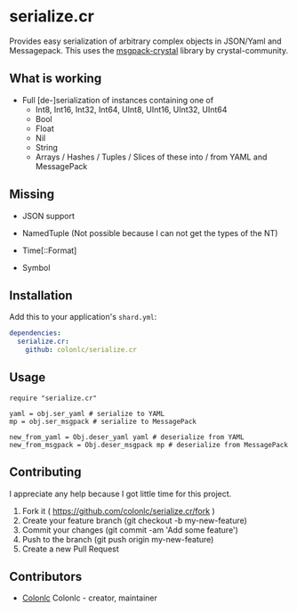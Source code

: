 # serialize.cr

Provides easy serialization of arbitrary complex objects in JSON/Yaml and Messagepack.
This uses the [msgpack-crystal](https://github.com/crystal-community/msgpack-crystal) library by crystal-community.

## What is working
- Full [de-]serialization of instances containing one of
  + Int8, Int16, Int32, Int64, UInt8, UInt16, UInt32, UInt64
  + Bool
  + Float
  + Nil
  + String
  + Arrays / Hashes / Tuples / Slices of these
  into / from YAML and MessagePack

## Missing
- JSON support

- NamedTuple (Not possible because I can not get the types of the NT)
- Time[::Format]
- Symbol


## Installation

Add this to your application's `shard.yml`:

```yaml
dependencies:
  serialize.cr:
    github: colonlc/serialize.cr
```

## Usage

```crystal
require "serialize.cr"

yaml = obj.ser_yaml # serialize to YAML
mp = obj.ser_msgpack # serialize to MessagePack

new_from_yaml = Obj.deser_yaml yaml # deserialize from YAML
new_from_msgpack = Obj.deser_msgpack mp # deserialize from MessagePack
```

## Contributing

I appreciate any help because I got little time for this project.

1. Fork it ( https://github.com/colonlc/serialize.cr/fork )
2. Create your feature branch (git checkout -b my-new-feature)
3. Commit your changes (git commit -am 'Add some feature')
4. Push to the branch (git push origin my-new-feature)
5. Create a new Pull Request

## Contributors

- [Colonlc](https://github.com/colonlc) Colonlc - creator, maintainer
